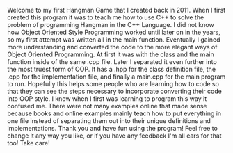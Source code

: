 Welcome to my first Hangman Game that I created back in 2011. When I first
created this program it was to teach me how to use C++ to solve the problem of
programming Hangman in the C++ Language. I did not know how Object Oriented Style
Programming worked until later on in the years, so my first attempt was written
all in the main function. Eventually I gained more understanding and converted
the code to the more elegant ways of Object Oriented Programming. At first it
was with the class and the main function inside of the same .cpp file. Later I
separated it even further into the most truest form of OOP. It has a .hpp for the
class definition file, the .cpp for the implementation file, and finally a main.cpp
for the main program to run. Hopefully this helps some people who are learning
how to code so that they can see the steps necessary to incorporate converting
their code into OOP style. I know when I first was learning to program this way
it confused me. There were not many examples online that made sense because
books and online examples mainly teach how to put everything in one file instead
of separating them out into their unique definitions and implementations. Thank
you and have fun using the program! Feel free to change it any way you like, or
if you have any feedback I'm all ears for that too! Take care!
